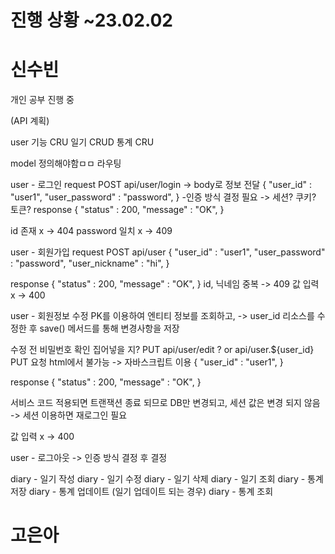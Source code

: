 <h1>진행 상황 ~23.02.02</h1>

# 신수빈
개인 공부 진행 중

(API 계획) 

user 기능 CRU
일기 CRUD
통계 CRU

model 정의해야함ㅁㅁ
라우팅

user - 로그인
request 
POST api/user/login -> body로 정보 전달
{
	"user_id" : "user1",
	"user_password" : "password",
}
-인증 방식 결정 필요 -> 세션? 쿠키? 토큰?
response
{
	"status" : 200,
	"message" : "OK",
}

id 존재 x -> 404
password 일치 x -> 409

user - 회원가입
request 
POST api/user
{
	"user_id" : "user1",
	"user_password" : "password",
	"user_nickname" : "hi",
}

response
{
	"status" : 200,
	"message" : "OK",
}
id, 닉네임 중복 -> 409
값 입력 x -> 400 

user - 회원정보 수정
PK를 이용하여 엔티티 정보를 조회하고, -> user_id
리소스를 수정한 후 save() 메서드를 통해 변경사항을 저장

수정 전 비밀번호 확인 집어넣을 지?
PUT api/user/edit ? or api/user.${user_id}
PUT 요청 html에서 불가능 -> 자바스크립트 이용
{
	"user_id" : "user1",
}

response
{
	"status" : 200,
	"message" : "OK",
}

서비스 코드 적용되면 트랜잭션 종료 되므로 DB만 변경되고,
세션 값은 변경 되지 않음 -> 세션 이용하면 재로그인 필요

값 입력 x -> 400 

user - 로그아웃
-> 인증 방식 결정 후 결정

diary - 일기 작성
diary - 일기 수정
diary - 일기 삭제
diary - 일기 조회
diary - 통계 저장
diary - 통계 업데이트 (일기 업데이트 되는 경우)
diary - 통계 조회

# 고은아
